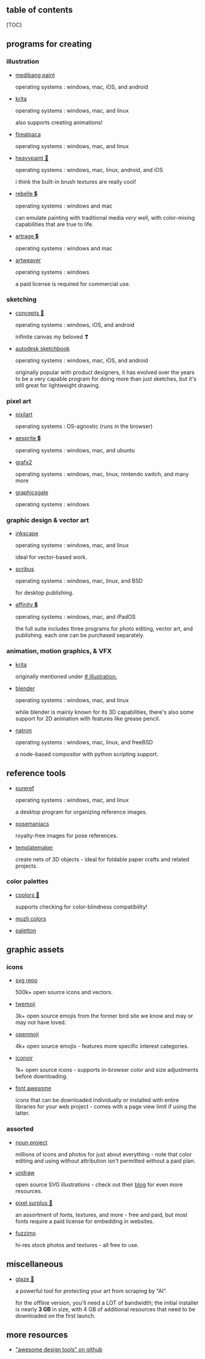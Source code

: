 <section>

<h2>table of contents</h2>

[TOC]

</section>

<section>

## programs for creating

### illustration

- [medibang paint](https://medibangpaint.com/en/)

    operating systems
    :   windows, mac, iOS, and android


- [krita](https://krita.org/en/)

    operating systems
    :   windows, mac, and linux

    also supports creating animations!


- [firealpaca](https://firealpaca.com/)

    operating systems
    :   windows, mac, and linux


- [heavypaint 👑](https://www.heavypaint.com/)

    operating systems
    :   windows, mac, linux, android, and iOS

    i think the built-in brush textures are really cool!


- [rebelle 💲](https://www.escapemotions.com/products/rebelle/about?/products/rebelle/index.php)

    operating systems
    :   windows and mac

    can emulate painting with traditional media *very* well, with color-mixing capabilities that are true to life.



- [artrage 💲](https://www.artrage.com/)

    operating systems
    :   windows and mac


- [artweaver](https://www.artweaver.de/en)

    operating systems
    :   windows

    a paid license is required for commercial use.


### sketching

- [concepts 👑](https://concepts.app/en/)

    operating systems
    :   windows, iOS, and android

    infinite canvas my beloved ❣

- [autodesk sketchbook](https://www.sketchbook.com/)

    operating systems
    :   windows, mac, iOS, and android

    originally popular with product designers, it has evolved over the years to be a very capable program for doing more than just sketches, but it's still great for lightweight drawing.

### pixel art

- [pixilart](https://www.pixilart.com/)

    operating systems
    :   OS-agnostic (runs in the browser)


- [aesprite 💲](https://www.aseprite.org/)

    operating systems
    :   windows, mac, and ubuntu


- [grafx2](http://grafx2.chez.com/)

    operating systems
    :   windows, mac, linux, nintendo switch, and many more


- [graphicsgale](https://graphicsgale.com/us/)

    operating systems
    :   windows


### graphic design & vector art

- [inkscape](https://inkscape.org/)

    operating systems
    :   windows, mac, and linux

    ideal for vector-based work.


- [scribus](https://www.scribus.us/)

    operating systems
    :   windows, mac, linux, and BSD

    for desktop publishing.


- [affinity 💲](https://affinity.serif.com/en-us/)

    operating systems
    :   windows, mac, and iPadOS

    the full suite includes three programs for photo editing, vector art, and publishing. each one can be purchased separately.


### animation, motion graphics, & VFX

- [krita](https://krita.org/en/)

    originally mentioned under [# illustration.](/resources/art-design#illustration)

 
- [blender](https://www.blender.org/)

    operating systems
    :   windows, mac, and linux

    while blender is mainly known for its 3D capabilities, there's also some support for 2D animation with features like grease pencil.


- [natron](https://natrongithub.github.io/)

    operating systems
    :   windows, mac, linux, and freeBSD

    a node-based compositor with python scripting support.

</section>

<section>
    
## reference tools

- [pureref](https://www.pureref.com/)

    operating systems
    :   windows, mac, and linux

    a desktop program for organizing reference images.

- [posemaniacs](https://www.posemaniacs.com/)

    royalty-free images for pose references.

- [templatemaker](https://www.templatemaker.nl/en/)

    create nets of 3D objects - ideal for foldable paper crafts and related projects.

### color palettes

- [coolors 👑](https://coolors.co/)

    supports checking for color-blindness compatibility!

- [muzli colors](https://colors.muz.li/)

- [paletton](https://paletton.com/)

</section>

<section>

## graphic assets

### icons

- [svg repo](https://www.svgrepo.com/)

    500k+ open source icons and vectors.

- [twemoji](https://twemoji.twitter.com/)

    3k+ open source emojis from the former bird site we know and may or may not have loved.

- [openmoji](https://openmoji.org/)

    4k+ open source emojis - features more specific interest categories.

- [iconoir](https://iconoir.com/)

    1k+ open source icons - supports in-browser color and size adjustments before downloading.

- [font awesome](https://fontawesome.com/)

    icons that can be downloaded individually or installed with entire libraries for your web project - comes with a page view limit if using the latter.

### assorted

- [noun project](https://thenounproject.com/)

    millions of icons and photos for just about everything - note that color editing and using without attribution isn't permitted without a paid plan.

- [undraw](https://undraw.co/)

    open source SVG illustrations - check out their [blog](https://blog.undraw.co/) for even more resources.

- [pixel surplus 👑](https://pixelsurplus.com/)

    an assortment of fonts, textures, and more - free and paid, but most fonts require a paid license for embedding in websites.

- [fuzzimo](http://www.fuzzimo.com/)

    hi-res stock photos and textures - all free to use.

</section>

<section>

## miscellaneous

- [glaze 👑](https://glaze.cs.uchicago.edu/)

    a powerful tool for protecting your art from scraping by "AI".
    
    for the offline version, you'll need a LOT of bandwidth; the initial installer is nearly **3 GB** in size, with 4 GB of additional resources that need to be downloaded on the first launch.

</section>

<section>

## more resources

- ["awesome design tools" on github](https://github.com/goabstract/Awesome-Design-Tools)

</section>